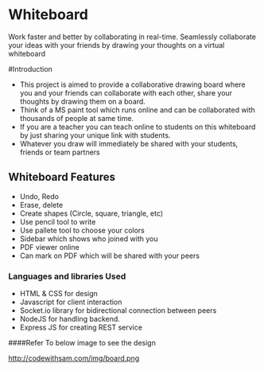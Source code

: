 # Whiteboard
Work faster and better by collaborating in real-time. Seamlessly collaborate your ideas with your friends by drawing your thoughts on a virtual whiteboard

#Introduction

- This project is aimed to provide a collaborative drawing board where you and your friends can collaborate with each other, share your thoughts by drawing them on a board.
- Think of a MS paint tool which runs online and can be collaborated with thousands of people at same time.
- If you are a teacher you can teach online to students on this whiteboard by just sharing your unique link with students.
- Whatever you draw will immediately be shared with your students, friends or team partners

## Whiteboard Features

- Undo, Redo
- Erase, delete
- Create shapes (Circle, square, triangle, etc)
- Use pencil tool to write
- Use pallete tool to choose your colors
- Sidebar which shows who joined with you
- PDF viewer online
- Can mark on PDF which will be shared with your peers

### Languages and libraries Used
- HTML & CSS for design
- Javascript for client interaction
- Socket.io library for bidirectional connection between peers
- NodeJS for handling backend.
- Express JS for creating REST service

####Refer To below image to see the design

http://codewithsam.com/img/board.png
